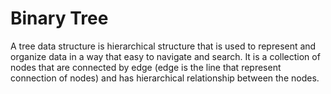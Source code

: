 # Binary Tree

A tree data structure is hierarchical structure that is used to represent and organize data in a way that easy to navigate and search.
It is a collection of nodes that are connected by edge (edge is the line that represent connection of nodes) and has hierarchical relationship between the nodes. <br />
